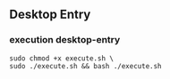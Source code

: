 ## Desktop Entry

### execution desktop-entry
```
sudo chmod +x execute.sh \
sudo ./execute.sh && bash ./execute.sh
```